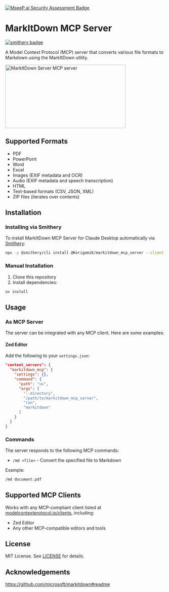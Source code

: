 [![MseeP.ai Security Assessment Badge](https://mseep.net/pr/korigamik-markitdown-mcp-server-badge.png)](https://mseep.ai/app/korigamik-markitdown-mcp-server)

# MarkItDown MCP Server

[![smithery badge](https://smithery.ai/badge/@KorigamiK/markitdown_mcp_server)](https://smithery.ai/server/@KorigamiK/markitdown_mcp_server)

A Model Context Protocol (MCP) server that converts various file formats to Markdown using the MarkItDown utility.

<a href="https://glama.ai/mcp/servers/sbc6bljjg5"><img width="380" height="200" src="https://glama.ai/mcp/servers/sbc6bljjg5/badge" alt="MarkItDown Server MCP server" /></a>

## Supported Formats

- PDF
- PowerPoint
- Word
- Excel
- Images (EXIF metadata and OCR)
- Audio (EXIF metadata and speech transcription)
- HTML
- Text-based formats (CSV, JSON, XML)
- ZIP files (iterates over contents)

## Installation

### Installing via Smithery

To install MarkItDown MCP Server for Claude Desktop automatically via [Smithery](https://smithery.ai/server/@KorigamiK/markitdown_mcp_server):

```bash
npx -y @smithery/cli install @KorigamiK/markitdown_mcp_server --client claude
```

### Manual Installation

1. Clone this repository
2. Install dependencies:
```bash
uv install
```

## Usage

### As MCP Server

The server can be integrated with any MCP client. Here are some examples:

#### Zed Editor

Add the following to your `settings.json`:

```json
"context_servers": {
  "markitdown_mcp": {
    "settings": {},
    "command": {
      "path": "uv",
      "args": [
        "--directory",
        "/path/to/markitdown_mcp_server",
        "run",
        "markitdown"
      ]
    }
  }
}
```

### Commands

The server responds to the following MCP commands:

- `/md <file>` - Convert the specified file to Markdown

Example:
```bash
/md document.pdf
```

## Supported MCP Clients

Works with any MCP-compliant client listed at [modelcontextprotocol.io/clients](https://modelcontextprotocol.io/clients), including:

- Zed Editor
- Any other MCP-compatible editors and tools

## License

MIT License. See [LICENSE](LICENSE) for details.

## Acknowledgements

https://github.com/microsoft/markitdown#readme
